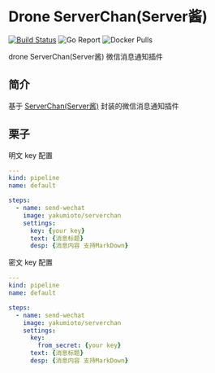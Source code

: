# Drone ServerChan(Server酱)

[![Build Status](https://drone.mioto.me/api/badges/yakumioto/drone-serverchan/status.svg)](https://drone.mioto.me/yakumioto/drone-serverchan)
![Go Report](https://goreportcard.com/badge/github.com/yakumioto/drone-serverchan)
![Docker Pulls](https://img.shields.io/docker/pulls/yakumioto/serverchan.svg)

drone ServerChan(Server酱) 微信消息通知插件

## 简介

基于 [ServerChan(Server酱)](http://sc.ftqq.com/3.version) 封装的微信消息通知插件

## 栗子

明文 key 配置

```yml
---
kind: pipeline
name: default

steps:
  - name: send-wechat
    image: yakumioto/serverchan
    settings:
      key: {your key}
      text: {消息标题}
      desp: {消息内容 支持MarkDown}
```

密文 key 配置

```yml
---
kind: pipeline
name: default

steps:
  - name: send-wechat
    image: yakumioto/serverchan
    settings:
      key:
        from_secret: {your key}
      text: {消息标题}
      desp: {消息内容 支持MarkDown}
```

